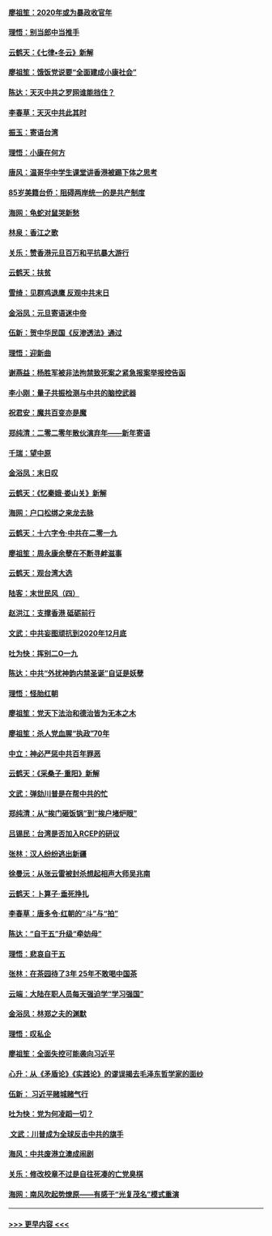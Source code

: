 #### [廖祖笙：2020年或为暴政收官年](../pages/nsc993/n11768216.md?t=01051611) 
#### [理悟：别当郎中当推手](../pages/nsc993/n11768243.md?t=01051611) 
#### [云鹤天：《七律▪冬云》新解](../pages/nsc993/n11768204.md?t=01051611) 
#### [廖祖笙：饿饭党说要“全面建成小康社会”](../pages/nsc993/n11767482.md?t=01051611) 
#### [陈达：天灭中共之罗网谁能挡住？](../pages/nsc993/n11767465.md?t=01051611) 
#### [李春草：天灭中共此其时](../pages/nsc993/n11767452.md?t=01051611) 
#### [振玉：寄语台湾](../pages/nsc993/n11767432.md?t=01051611) 
#### [理悟：小康在何方](../pages/nsc993/n11767394.md?t=01051611) 
#### [唐风：温哥华中学生课堂讲香港被踢下体之思考](../pages/nsc993/n11766848.md?t=01051611) 
#### [85岁美籍台侨：阻碍两岸统一的是共产制度](../pages/nsc993/n11765043.md?t=01051611) 
#### [海网：龟蛇对鼠哭新愁](../pages/nsc993/n11764895.md?t=01051611) 
#### [林泉：香江之歌](../pages/nsc993/n11764415.md?t=01051611) 
#### [关乐：赞香港元旦百万和平抗暴大游行](../pages/nsc993/n11764382.md?t=01051611) 
#### [云鹤天：扶贫](../pages/nsc993/n11764245.md?t=01051611) 
#### [雪绮：见群鸡退鹰  反观中共末日](../pages/nsc993/n11762112.md?t=01051611) 
#### [金浴凤：元旦寄语迷中帝](../pages/nsc993/n11761788.md?t=01051611) 
#### [伍新：贺中华民国《反渗透法》通过](../pages/nsc993/n11761994.md?t=01051611) 
#### [理悟：迎新曲](../pages/nsc993/n11761152.md?t=01051611) 
#### [谢燕益：杨胜军被非法拘禁致死案之紧急报案举报控告函](../pages/nsc993/n11756134.md?t=01051611) 
#### [李小刚：量子共振检测与中共的脑控武器](../pages/nsc993/n11754518.md?t=01051611) 
#### [祝君安：魔共百变亦是魔](../pages/nsc993/n11754469.md?t=01051611) 
#### [郑纯清：二零二零年散伙演弃年——新年寄语](../pages/nsc993/n11754195.md?t=01051611) 
#### [千瑞：望中原](../pages/nsc993/n11754159.md?t=01051611) 
#### [金浴凤：末日叹](../pages/nsc993/n11752359.md?t=01051611) 
#### [云鹤天：《忆秦娥‧娄山关》新解](../pages/nsc993/n11752348.md?t=01051611) 
#### [海网：户口松绑之来龙去脉](../pages/nsc993/n11752328.md?t=01051611) 
#### [云鹤天：十六字令‧中共在二零一九](../pages/nsc993/n11752305.md?t=01051611) 
#### [廖祖笙：周永康余孽在不断寻衅滋事](../pages/nsc993/n11751013.md?t=01051611) 
#### [云鹤天：观台湾大选](../pages/nsc993/n11751007.md?t=01051611) 
#### [陆客：末世民风（四）](../pages/nsc993/n11749203.md?t=01051611) 
#### [赵洪江：支撑香港 砥砺前行](../pages/nsc993/n11748482.md?t=01051611) 
#### [文武：中共妄图顽抗到2020年12月底](../pages/nsc993/n11748446.md?t=01051611) 
#### [吐为快：挥别二O一九](../pages/nsc993/n11748411.md?t=01051611) 
#### [陈达：中共“外扰神韵内禁圣诞”自证是妖孽](../pages/nsc993/n11748226.md?t=01051611) 
#### [理悟：怪胎红朝](../pages/nsc993/n11748206.md?t=01051611) 
#### [廖祖笙：党天下法治和德治皆为无本之木](../pages/nsc993/n11748135.md?t=01051611) 
#### [廖祖笙：杀人党血腥“执政”70年](../pages/nsc993/n11745144.md?t=01051611) 
#### [中立：神必严惩中共百年罪恶](../pages/nsc993/n11744970.md?t=01051611) 
#### [云鹤天：《采桑子‧重阳》新解](../pages/nsc993/n11744948.md?t=01051611) 
#### [文武：弹劾川普是在帮中共的忙](../pages/nsc993/n11744758.md?t=01051611) 
#### [郑纯清：从“挨门砸饭锅”到“挨户堵炉眼”](../pages/nsc993/n11744745.md?t=01051611) 
#### [吕锡民：台湾是否加入RCEP的研议](../pages/nsc993/n11744701.md?t=01051611) 
#### [张林：汉人纷纷逃出新疆](../pages/nsc993/n11743530.md?t=01051611) 
#### [徐曼沅：从张云雷被封杀想起相声大师吴兆南](../pages/nsc993/n11741816.md?t=01051611) 
#### [云鹤天：卜算子‧垂死挣扎](../pages/nsc993/n11739956.md?t=01051611) 
#### [李春草：唐多令‧红朝的“斗”与“拍”](../pages/nsc993/n11739830.md?t=01051611) 
#### [陈达：“自干五”升级“牵妨母”](../pages/nsc993/n11739724.md?t=01051611) 
#### [理悟：悲哀自干五](../pages/nsc993/n11739547.md?t=01051611) 
#### [张林：在茶园待了3年 25年不敢喝中国茶](../pages/nsc993/n11739240.md?t=01051611) 
#### [云端：大陆在职人员每天强迫学“学习强国”](../pages/nsc993/n11738735.md?t=01051611) 
#### [金浴凤：林郑之夫的渊默](../pages/nsc993/n11737735.md?t=01051611) 
#### [理悟：叹私企](../pages/nsc993/n11737715.md?t=01051611) 
#### [廖祖笙：全面失控可能袭向习近平](../pages/nsc993/n11737704.md?t=01051611) 
#### [心升：从《矛盾论》《实践论》的谬误揭去毛泽东哲学家的面纱](../pages/nsc993/n11736962.md?t=01051611) 
#### [伍新： 习近平赌城赌气行](../pages/nsc993/n11736929.md?t=01051611) 
#### [吐为快：党为何凌蹈一切？](../pages/nsc993/n11736915.md?t=01051611) 
#### [ 文武：川普成为全球反击中共的旗手](../pages/nsc993/n11736882.md?t=01051611) 
#### [海风：中共废港立澳成闹剧](../pages/nsc993/n11735857.md?t=01051611) 
#### [关乐：修改校章不过是自往死凑的亡党臭棋](../pages/nsc993/n11735097.md?t=01051611) 
#### [海网：南风吹起势燎原——有感于“光复茂名”模式重演](../pages/nsc993/n11732308.md?t=01051611) 

----
#### [ >>> 更早内容 <<< ](../indexes/nsc993-earlier.md)

